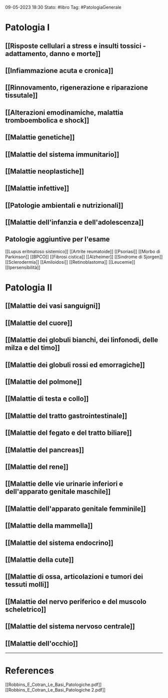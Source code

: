 09-05-2023 18:30
Stato: #libro 
Tag: #PatologiaGenerale 



# Patologia I
## [[Risposte cellulari a stress e insulti tossici - adattamento, danno e morte]]
## [[Infiammazione acuta e cronica]]
## [[Rinnovamento, rigenerazione e riparazione tissutale]]
## [[Alterazioni emodinamiche, malattia tromboembolica e shock]]
## [[Malattie genetiche]]
## [[Malattie del sistema immunitario]]
## [[Malattie neoplastiche]]
## [[Malattie infettive]] 
## [[Patologie ambientali e nutrizionali]]
## [[Malattie dell'infanzia e dell'adolescenza]]


## Patologie aggiuntive per l'esame
[[Lupus eritmatoso sistemico]]
[[Artrite reumatoide]]
[[Psoriasi]]
[[Morbo di Parkinson]]
[[BPCO]]
[[Fibrosi cistica]]
[[Alzheimer]]
[[Sindrome di Sjorgen]]
[[Sclerodermia]]
[[Amiloidosi]]
[[Retinoblastoma]]
[[Leucemie]]
[[Ipersensibilità]]

# Patologia II
## [[Malattie dei vasi sanguigni]]
## [[Malattie del cuore]]
## [[Malattie dei globuli bianchi, dei linfonodi, delle milza e del timo]]
## [[Malattie dei globuli rossi ed emorragiche]]
## [[Malattie del polmone]]
## [[Malattie di testa e collo]]
## [[Malattie del tratto gastrointestinale]]
## [[Malattie del fegato e del tratto biliare]]
## [[Malattie del pancreas]]
## [[Malattie del rene]]
## [[Malattie delle vie urinarie inferiori e dell'apparato genitale maschile]]
## [[Malattie dell'apparato genitale femminile]]
## [[Malattie della mammella]]
## [[Malattie del sistema endocrino]]
## [[Malattie della cute]]
## [[Malattie di ossa, articolazioni e tumori dei tessuti molli]]
## [[Malattie del nervo periferico e del muscolo scheletrico]]
## [[Malattie del sistema nervoso centrale]]
## [[Malattie dell'occhio]]



















---
# References 
[[Robbins_E_Cotran_Le_Basi_Patologiche.pdf]]
[[Robbins_E_Cotran_Le_Basi_Patologiche 2.pdf]]
